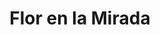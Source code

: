 ---
title: "Flor en la Mirada"
description: "Esta pieza es un retrato de calma y presencia. El rostro sereno, adornado con una flor y un bindi, transmite una elegancia silenciosa que no necesita ornamento. Con líneas negras y blancas, quise resaltar lo esencial: la expresión, los detalles, la dignidad. Es una obra que habla de identidad sin estridencias, que celebra lo cotidiano como acto de belleza. Cada trazo busca honrar lo que permanece cuando todo lo demás se desvanece."
image: "@assets/projects/15.webp"
---